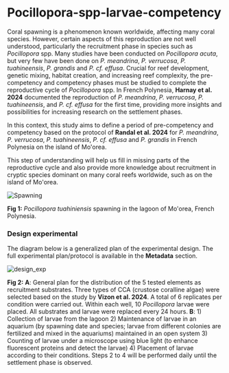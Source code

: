 # Pocillopora-spp-larvae-competency

Coral spawning is a phenomenon known worldwide, affecting many coral species. However, certain aspects of this reproduction are not well understood, particularly the recruitment phase in species such as *Pocillopora* spp. Many studies have been conducted on *Pocillopora acuta*, but very few have been done on *P. meandrina*, *P. verrucosa*, *P. tuahineensis*, *P. grandis* and *P. cf. effusa*. Crucial for reef development, genetic mixing, habitat creation, and increasing reef complexity, the pre-competency and competency phases must be studied to complete the reproductive cycle of *Pocillopora* spp. In French Polynesia, **Harnay et al. 2024** documented the reproduction of *P. meandrina*, *P. verrucosa*, *P. tuahineensis*, and *P. cf. effusa* for the first time, providing more insights and possibilities for increasing research on the settlement phases.

In this context, this study aims to define a period of pre-competency and competency based on the protocol of **Randal et al. 2024** for *P. meandrina*, *P. verrucosa*, *P. tuahineensis*, *P. cf. effusa* and *P. grandis* in French Polynesia on the island of Mo'orea. 

This step of understanding will help us fill in missing parts of the reproductive cycle and also provide more knowledge about recruitment in cryptic species dominant on many coral reefs worldwide, such as on the island of Mo'orea.   
  
![Spawning](https://pierrickharnay.github.io/PierrickHarnay_Notebook/images/Spawning.JPG)

**Fig 1:**  *Pocillopora tuahiniensis* spawning in the lagoon of Mo'orea, French Polynesia. 

### Design experimental 
The diagram below is a generalized plan of the experimental design. The full experimental plan/protocol is available in the **Metadata** section.   

![design_exp](https://pierrickharnay.github.io/PierrickHarnay_Notebook/images/design_exp.JPG)  

**Fig 2:**  **A**: General plan for the distribution of the 5 tested elements as recruitment substrates. Three types of CCA (crustose coralline algae) were selected based on the study by **Vizon et al. 2024**. A total of 6 replicates per condition were carried out. Within each well, 10 *Pocillopora* larvae were placed. All substrates and larvae were replaced every 24 hours. **B**: 1) Collection of larvae from the lagoon 2) Maintenance of larvae in an aquarium (by spawning date and species; larvae from different colonies are fertilized and mixed in the aquariums) maintained in an open system 3) Counting of larvae under a microscope using blue light (to enhance fluorescent proteins and detect the larvae) 4) Placement of larvae according to their conditions. Steps 2 to 4 will be performed daily until the settlement phase is observed.  
  


